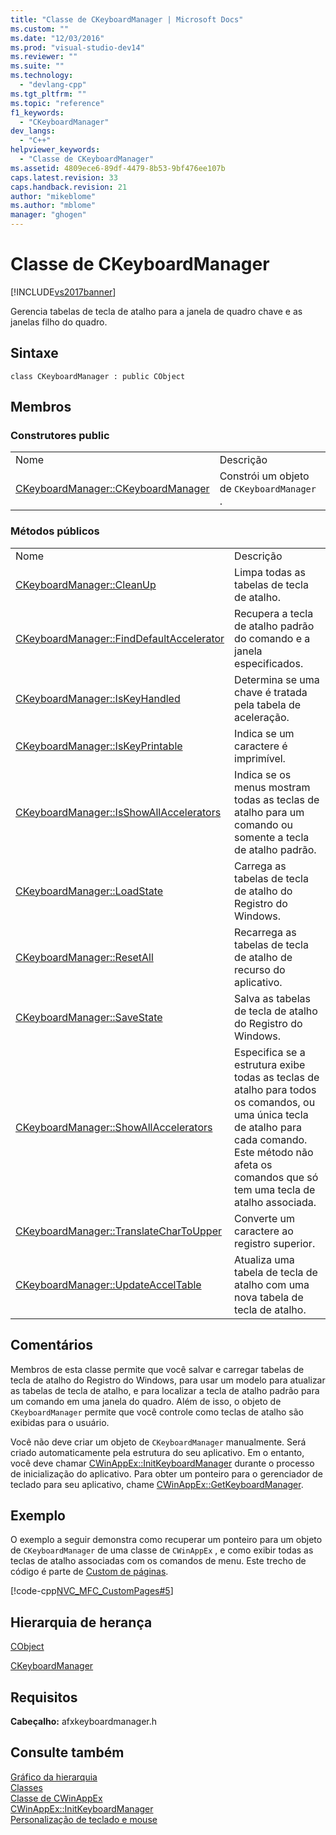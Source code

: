 ```yaml
---
title: "Classe de CKeyboardManager | Microsoft Docs"
ms.custom: ""
ms.date: "12/03/2016"
ms.prod: "visual-studio-dev14"
ms.reviewer: ""
ms.suite: ""
ms.technology: 
  - "devlang-cpp"
ms.tgt_pltfrm: ""
ms.topic: "reference"
f1_keywords: 
  - "CKeyboardManager"
dev_langs: 
  - "C++"
helpviewer_keywords: 
  - "Classe de CKeyboardManager"
ms.assetid: 4809ece6-89df-4479-8b53-9bf476ee107b
caps.latest.revision: 33
caps.handback.revision: 21
author: "mikeblome"
ms.author: "mblome"
manager: "ghogen"
---
```

# Classe de CKeyboardManager
[!INCLUDE[vs2017banner](../../assembler/inline/includes/vs2017banner.md)]

Gerencia tabelas de tecla de atalho para a janela de quadro chave e as janelas filho do quadro.  
  
## Sintaxe  
  
```  
class CKeyboardManager : public CObject  
```  
  
## Membros  
  
### Construtores public  
  
|||  
|-|-|  
|Nome|Descrição|  
|[CKeyboardManager::CKeyboardManager](../Topic/CKeyboardManager::CKeyboardManager.md)|Constrói um objeto de `CKeyboardManager` .|  
  
### Métodos públicos  
  
|||  
|-|-|  
|Nome|Descrição|  
|[CKeyboardManager::CleanUp](../Topic/CKeyboardManager::CleanUp.md)|Limpa todas as tabelas de tecla de atalho.|  
|[CKeyboardManager::FindDefaultAccelerator](../Topic/CKeyboardManager::FindDefaultAccelerator.md)|Recupera a tecla de atalho padrão do comando e a janela especificados.|  
|[CKeyboardManager::IsKeyHandled](../Topic/CKeyboardManager::IsKeyHandled.md)|Determina se uma chave é tratada pela tabela de aceleração.|  
|[CKeyboardManager::IsKeyPrintable](../Topic/CKeyboardManager::IsKeyPrintable.md)|Indica se um caractere é imprimível.|  
|[CKeyboardManager::IsShowAllAccelerators](../Topic/CKeyboardManager::IsShowAllAccelerators.md)|Indica se os menus mostram todas as teclas de atalho para um comando ou somente a tecla de atalho padrão.|  
|[CKeyboardManager::LoadState](../Topic/CKeyboardManager::LoadState.md)|Carrega as tabelas de tecla de atalho do Registro do Windows.|  
|[CKeyboardManager::ResetAll](../Topic/CKeyboardManager::ResetAll.md)|Recarrega as tabelas de tecla de atalho de recurso do aplicativo.|  
|[CKeyboardManager::SaveState](../Topic/CKeyboardManager::SaveState.md)|Salva as tabelas de tecla de atalho do Registro do Windows.|  
|[CKeyboardManager::ShowAllAccelerators](../Topic/CKeyboardManager::ShowAllAccelerators.md)|Especifica se a estrutura exibe todas as teclas de atalho para todos os comandos, ou uma única tecla de atalho para cada comando.  Este método não afeta os comandos que só tem uma tecla de atalho associada.|  
|[CKeyboardManager::TranslateCharToUpper](../Topic/CKeyboardManager::TranslateCharToUpper.md)|Converte um caractere ao registro superior.|  
|[CKeyboardManager::UpdateAccelTable](../Topic/CKeyboardManager::UpdateAccelTable.md)|Atualiza uma tabela de tecla de atalho com uma nova tabela de tecla de atalho.|  
  
## Comentários  
 Membros de esta classe permite que você salvar e carregar tabelas de tecla de atalho do Registro do Windows, para usar um modelo para atualizar as tabelas de tecla de atalho, e para localizar a tecla de atalho padrão para um comando em uma janela do quadro.  Além de isso, o objeto de `CKeyboardManager` permite que você controle como teclas de atalho são exibidas para o usuário.  
  
 Você não deve criar um objeto de `CKeyboardManager` manualmente.  Será criado automaticamente pela estrutura do seu aplicativo.  Em o entanto, você deve chamar [CWinAppEx::InitKeyboardManager](../Topic/CWinAppEx::InitKeyboardManager.md) durante o processo de inicialização do aplicativo.  Para obter um ponteiro para o gerenciador de teclado para seu aplicativo, chame [CWinAppEx::GetKeyboardManager](../Topic/CWinAppEx::GetKeyboardManager.md).  
  
## Exemplo  
 O exemplo a seguir demonstra como recuperar um ponteiro para um objeto de `CKeyboardManager` de uma classe de `CWinAppEx` , e como exibir todas as teclas de atalho associadas com os comandos de menu.  Este trecho de código é parte de [Custom de páginas](../../top/visual-cpp-samples.md).  
  
 [!code-cpp[NVC_MFC_CustomPages#5](../../mfc/reference/codesnippet/CPP/ckeyboardmanager-class_1.cpp)]  
  
## Hierarquia de herança  
 [CObject](../Topic/CObject%20Class.md)  
  
 [CKeyboardManager](../../mfc/reference/ckeyboardmanager-class.md)  
  
## Requisitos  
 **Cabeçalho:** afxkeyboardmanager.h  
  
## Consulte também  
 [Gráfico da hierarquia](../../mfc/hierarchy-chart.md)   
 [Classes](../Topic/MFC%20Classes.md)   
 [Classe de CWinAppEx](../../mfc/reference/cwinappex-class.md)   
 [CWinAppEx::InitKeyboardManager](../Topic/CWinAppEx::InitKeyboardManager.md)   
 [Personalização de teclado e mouse](../../mfc/keyboard-and-mouse-customization.md)